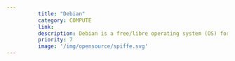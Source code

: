 ```yaml
---
          title: "Debian"
          category: COMPUTE
          link: 
          description: Debian is a free/libre operating system (OS) for your computer.
          priority: 7
          image: '/img/opensource/spiffe.svg'
---
```

          